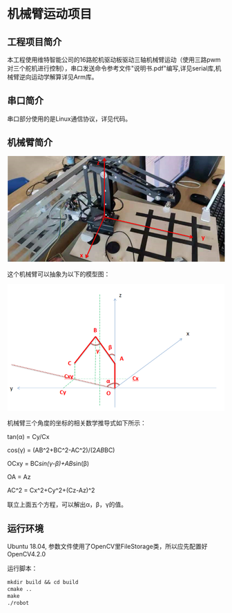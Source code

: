 # 机械臂运动项目

## 工程项目简介

本工程使用维特智能公司的16路舵机驱动板驱动三轴机械臂运动（使用三路pwm对三个舵机进行控制），串口发送命令参考文件"说明书.pdf"编写,详见serial库,机械臂逆向运动学解算详见Arm库。

## 串口简介

串口部分使用的是Linux通信协议，详见代码。

## 机械臂简介

![机械臂](机械臂.png)

这个机械臂可以抽象为以下的模型图：

![模型](模型图.png)

机械臂三个角度的坐标的相关数学推导式如下所示：

tan(α) = Cy/Cx

cos(γ) = (AB^2+BC^2-AC^2)/(2*AB*BC)

OCxy = BC*sin(γ-β)+AB*sin(β)

OA = Az

AC^2 = Cx^2+Cy^2+(Cz-Az)^2

联立上面五个方程，可以解出α，β，γ的值。

## 运行环境

Ubuntu 18.04, 参数文件使用了OpenCV里FileStorage类，所以应先配置好OpenCV4.2.0

运行脚本：

```
mkdir build && cd build
cmake ..
make
./robot
```